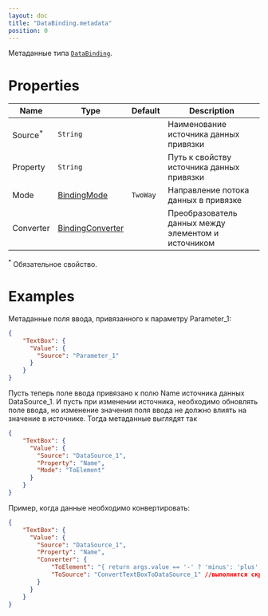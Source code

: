 ```yaml
---
layout: doc
title: "DataBinding.metadata"
position: 0
---
```


Метаданные типа [`DataBinding`](../).

# Properties

|Name|Type|Default|Description|
|----|----|----|-----------|
|Source<sup>*</sup>|`String`| |Наименование источника данных привязки|
|Property|`String`| |Путь к свойству источника данных привязки|
|Mode|[BindingMode](../BindingMode/)|`TwoWay`|Направление потока данных в привязке|
|Converter|[BindingConverter](../BindingConverter/)| |Преобразователь данных между элементом и источником|

<sup>*</sup> Обязательное свойство.

# Examples

Метаданные поля ввода, привязанного к параметру Parameter_1:

```json
{
	"TextBox": {
	  "Value": {
	    "Source": "Parameter_1"
	  }
	}
}
```

Пусть теперь поле ввода привязано к полю Name источника данных DataSource_1. И пусть при изменении источника, необходимо обновлять поле ввода, но изменение значения поля ввода не должно влиять на значение в источнике. Тогда метаданные выглядят так

```json
{
	"TextBox": {
	  "Value": {
	    "Source": "DataSource_1",
	    "Property": "Name",
	    "Mode": "ToElement"
	  }
	}
}
```

Пример, когда данные необходимо конвертировать:

```json
{
	"TextBox": {
	  "Value": {
	    "Source": "DataSource_1",
	    "Property": "Name",
	    "Converter": {
            "ToElement": "{ return args.value == '-' ? 'minus': 'plus'; }",
            "ToSource": "ConvertTextBoxToDataSource_1" //выполнится скрипт из контекста родительской view
        }
	  }
	}
}	
```
